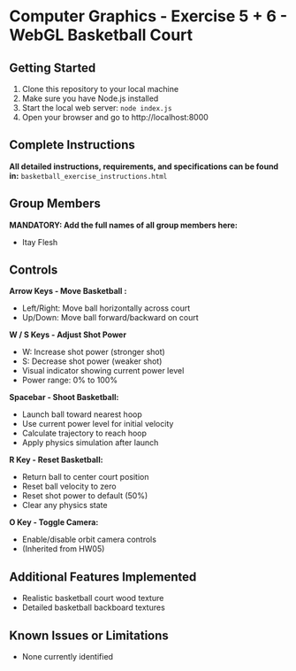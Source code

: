 # Computer Graphics - Exercise 5 + 6 - WebGL Basketball Court

## Getting Started
1. Clone this repository to your local machine
2. Make sure you have Node.js installed
3. Start the local web server: `node index.js`
4. Open your browser and go to http://localhost:8000

## Complete Instructions
**All detailed instructions, requirements, and specifications can be found in:**
`basketball_exercise_instructions.html`

## Group Members
**MANDATORY: Add the full names of all group members here:**
- Itay Flesh

## Controls
**Arrow Keys - Move Basketball :**
- Left/Right: Move ball horizontally across court
- Up/Down: Move ball forward/backward on court

**W / S Keys - Adjust Shot Power**
- W: Increase shot power (stronger shot)
- S: Decrease shot power (weaker shot)
- Visual indicator showing current power level
- Power range: 0% to 100%

**Spacebar - Shoot Basketball:**
- Launch ball toward nearest hoop
- Use current power level for initial velocity
- Calculate trajectory to reach hoop
- Apply physics simulation after launch

**R Key - Reset Basketball:**
- Return ball to center court position
- Reset ball velocity to zero
- Reset shot power to default (50%)
- Clear any physics state

**O Key - Toggle Camera:**
- Enable/disable orbit camera controls
- (Inherited from HW05)

## Additional Features Implemented
- Realistic basketball court wood texture
- Detailed basketball backboard textures

## Known Issues or Limitations
- None currently identified